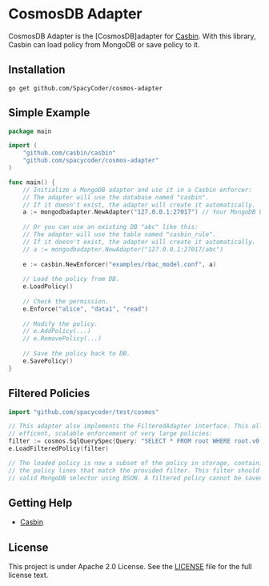 CosmosDB Adapter
====

CosmosDB Adapter is the [CosmosDB]adapter for [Casbin](https://github.com/casbin/casbin). With this library, Casbin can load policy from MongoDB or save policy to it.

## Installation

    go get github.com/SpacyCoder/cosmos-adapter

## Simple Example

```go
package main

import (
	"github.com/casbin/casbin"
	"github.com/spacycoder/cosmos-adapter"
)

func main() {
	// Initialize a MongoDB adapter and use it in a Casbin enforcer:
	// The adapter will use the database named "casbin".
	// If it doesn't exist, the adapter will create it automatically.
	a := mongodbadapter.NewAdapter("127.0.0.1:27017") // Your MongoDB URL. 
	
	// Or you can use an existing DB "abc" like this:
	// The adapter will use the table named "casbin_rule".
	// If it doesn't exist, the adapter will create it automatically.
	// a := mongodbadapter.NewAdapter("127.0.0.1:27017/abc")
	
	e := casbin.NewEnforcer("examples/rbac_model.conf", a)
	
	// Load the policy from DB.
	e.LoadPolicy()
	
	// Check the permission.
	e.Enforce("alice", "data1", "read")
	
	// Modify the policy.
	// e.AddPolicy(...)
	// e.RemovePolicy(...)
	
	// Save the policy back to DB.
	e.SavePolicy()
}
```

## Filtered Policies

```go
import "github.com/spacycoder/test/cosmos"

// This adapter also implements the FilteredAdapter interface. This allows for
// efficent, scalable enforcement of very large policies:
filter := cosmos.SqlQuerySpec{Query: "SELECT * FROM root WHERE root.v0 = @v0", Parameters: []cosmos.QueryParam{{Name: "@v0", Value: "bob"}}}
e.LoadFilteredPolicy(filter)

// The loaded policy is now a subset of the policy in storage, containing only
// the policy lines that match the provided filter. This filter should be a
// valid MongoDB selector using BSON. A filtered policy cannot be saved.
```

## Getting Help

- [Casbin](https://github.com/casbin/casbin)

## License

This project is under Apache 2.0 License. See the [LICENSE](LICENSE) file for the full license text.
